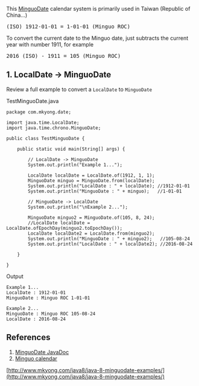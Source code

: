 This [MinguoDate](https://docs.oracle.com/javase/8/docs/api/java/time/chrono/MinguoDate.html) calendar system is primarily used in Taiwan (Republic of China…)

<pre>(ISO) 1912-01-01 = 1-01-01 (Minguo ROC)
</pre>

To convert the current date to the Minguo date, just subtracts the current year with number 1911, for example

<pre>2016 (ISO) - 1911 = 105 (Minguo ROC)
</pre>

## 1\. LocalDate -> MinguoDate

Review a full example to convert a `LocalDate` to `MinguoDate`

TestMinguoDate.java

    package com.mkyong.date;

    import java.time.LocalDate;
    import java.time.chrono.MinguoDate;

    public class TestMinguoDate {

        public static void main(String[] args) {

            // LocalDate -> MinguoDate
            System.out.println("Example 1...");

            LocalDate localDate = LocalDate.of(1912, 1, 1);
            MinguoDate minguo = MinguoDate.from(localDate);
            System.out.println("LocalDate : " + localDate); //1912-01-01
            System.out.println("MinguoDate : " + minguo);   //1-01-01

            // MinguoDate -> LocalDate
            System.out.println("\nExample 2...");

            MinguoDate minguo2 = MinguoDate.of(105, 8, 24);
            //LocalDate localDate = LocalDate.ofEpochDay(minguo2.toEpochDay());
            LocalDate localDate2 = LocalDate.from(minguo2);
            System.out.println("MinguoDate : " + minguo2);   //105-08-24
            System.out.println("LocalDate : " + localDate2); //2016-08-24

        }

    }

Output

    Example 1...
    LocalDate : 1912-01-01
    MinguoDate : Minguo ROC 1-01-01

    Example 2...
    MinguoDate : Minguo ROC 105-08-24
    LocalDate : 2016-08-24

## References

1.  [MinguoDate JavaDoc](https://docs.oracle.com/javase/8/docs/api/java/time/chrono/MinguoDate.html)
2.  [Minguo calendar](http://calendars.wikia.com/wiki/Minguo_calendar)

[http://www.mkyong.com/java8/java-8-minguodate-examples/](http://www.mkyong.com/java8/java-8-minguodate-examples/)
